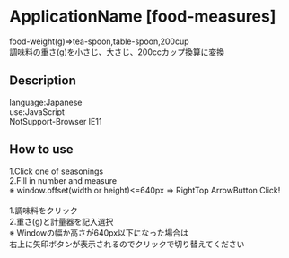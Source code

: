 # ApplicationName [food-measures]
food-weight(g)=>tea-spoon,table-spoon,200cup <br>
調味料の重さ(g)を小さじ、大さじ、200ccカップ換算に変換

## Description
language:Japanese <br>
use:JavaScript <br>
NotSupport-Browser IE11

## How to use
1.Click one of seasonings <br>
2.Fill in number and measure <br>
※ window.offset(width or height)<=640px => RightTop ArrowButton Click! <br>
<br>
1.調味料をクリック <br>
2.重さ(g)と計量器を記入選択 <br>
※ Windowの幅か高さが640px以下になった場合は <br>
右上に矢印ボタンが表示されるのでクリックで切り替えてください
